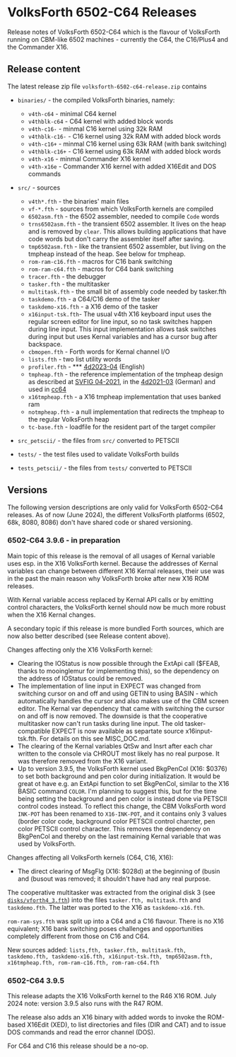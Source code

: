 # VolksForth 6502-C64 Releases

Release notes of VolksForth 6502-C64 which is the flavour of VolksForth
running on CBM-like 6502 machines - currently the C64, the C16/Plus4 and the
Commander X16.

## Release content

The latest release zip file `volksforth-6502-c64-release.zip` contains

* `binaries/` - the compiled VolksForth binaries, namely:
    * `v4th-c64` - minimal C64 kernel
    * `v4thblk-c64` - C64 kernel with added block words
    * `v4th-c16-` - minmal C16 kernel using 32k RAM
    * `v4thblk-c16-` - C16 kernel using 32k RAM with added block words
    * `v4th-c16+` - minmal C16 kernel using 63k RAM
      (with bank switching)
    * `v4thblk-c16+` - C16 kernel using 63k RAM with added block words
    * `v4th-x16` - minmal Commander X16 kernel
    * `v4th-x16e` - Commander X16 kernel with added X16Edit and
      DOS commands

* `src/` - sources
    * `v4th*.fth` - the binaries' main files
    * `vf-*.fth` - sources from which VolksForth
      kernels are compiled
    * `6502asm.fth` - the 6502 assembler, needed to compile `Code` words
    * `trns6502asm.fth` - the transient 6502 assembler. It lives on the
    heap and is removed by `clear`. This allows building applications that
    have code words but don't carry the assembler itself after saving.
    * `tmp6502asm.fth` - like the transient 6502 assembler, but living on the
    tmpheap instead of the heap. See below for tmpheap.
    * `rom-ram-c16.fth` - macros for C16 bank switching
    * `rom-ram-c64.fth` - macros for C64 bank switching
    * `tracer.fth` - the debugger
    * `tasker.fth` - the multitasker
    * `multitask.fth` - the small bit of assembly code needed by tasker.fth
    * `taskdemo.fth` - a C64/C16 demo of the tasker
    * `taskdemo-x16.fth` - a X16 demo of the tasker
    * `x16input-tsk.fth`- The usual v4th X16 keyboard input uses the regular
    screen editor for line input, so no task switches happen during line input.
    This input implementation allows task switches during input but uses Kernal
    variables and has a cursor bug after backspace.
    * `cbmopen.fth` - Forth words for Kernal channel I/O
    * `lists.fth` - two list utility words
    * `profiler.fth` - *** [4d2023-04](https://forth-ev.de/wiki/res/lib/exe/fetch.php/vd-archiv:4d2023-04.pdf) (English)
    * `tmpheap.fth` - the reference implementation of the tmpheap design
    as described at
    [SVFIG 04-2021](https://www.forth.org/svfig/kk/04-2021.html), in the
    [4d2021-03](https://forth-ev.de/wiki/res/lib/exe/fetch.php/vd-archiv:4d2021-03.pdf) (German) and used
    in [cc64](https://github.com/pzembrod/cc64/blob/master/src/cc64/cc64.fth#L11)
    * `x16tmpheap.fth` - a X16 tmpheap implementation that uses banked ram
    * `notmpheap.fth` - a null implementation that redirects the tmpheap
    to the regular VolksForth heap
    * `tc-base.fth` - loadfile for the resident part of the target compiler

* `src_petscii/` - the files from `src/` converted to PETSCII

* `tests/` - the test files used to validate VolksForth builds

* `tests_petscii/` - the files from `tests/` converted to PETSCII

## Versions

The following version descriptions are only valid for VolksForth 6502-C64
releases. As of now (June 2024), the different VolksForth platforms
(6502, 68k, 8080, 8086) don't have shared code or shared versioning.

### 6502-C64 3.9.6 - in preparation

Main topic of this release is the removal of all usages of Kernal variable
uses esp. in the X16 VolksForth kernel. Because the addresses of Kernal
variables can change between different X16 Kernal releases, their use was in
the past the main reason why VolksForth broke after new X16 ROM releases.

With Kernal variable access replaced by Kernal API calls or by emitting
control characters, the VolksForth kernel should now be much more robust
when the X16 Kernal changes.

A secondary topic if this release is more bundled Forth sources, which are
now also better described (see Release content above).

Changes affecting only the X16 VolksForth kernel:

* Clearing the IOStatus is now possible through the ExtApi call ($FEAB, thanks
  to mooinglemur for implementing this), so the dependency on the address of
  IOStatus could be removed.
* The implementation of line input in EXPECT was changed from switching cursor
  on and off and using GETIN to using BASIN - which automatically handles the
  cursor and also makes use of the CBM screen editor. The Kernal var dependency
  that came with switching the cursor on and off is now removed.
  The downside is that the
  cooperative multitasker now can't run tasks during line input. The old
  tasker-compatible EXPECT is now available as separtate source
  x16input-tsk.fth. For details on this see MISC_DOC.md.
* The clearing of the Kernal variables QtSw and Insrt after each
  char written to the console via CHROUT most likely has no real purpose.
  It was therefore removed from the X16 variant.
* Up to version 3.9.5, the VolksForth kernel used BkgPenCol (X16: $0376)
  to set both background and pen color during initialization. It would be
  great ot have e.g. an ExtApi function to set BkgPenCol, similar to the
  X16 BASIC command `COLOR`. I'm planning to suggest this,
  but for the time being setting the background and pen color is
  instead done via PETSCII control codes instead. To reflect this change,
  the CBM VolksForth word `INK-POT` has been renamed to `X16-INK-POT`,
  and it contains only 3 values (border color code, background color PETSCII
  control charcter, pen color PETSCII control character. This removes the
  dependency on BkgPenCol and thereby on the last remaining Kernal variable
  that was used by VolksForth.

Changes affecting all VolksForth kernels (C64, C16, X16):

* The direct clearing of MsgFlg (X16: $028d) at the beginning of
  (busin and (busout was removed; it shouldn't have had any real purpose.

The cooperative multitasker was extracted from the original disk 3 (see
[`disks/vforth4_3.fth`](https://github.com/forth-ev/VolksForth/blob/master/6502/C64/disks/vforth4_3.fth))
into the files `tasker.fth, multitask.fth` and `taskdemo.fth`. The latter was
ported to the X16 as `taskdemo-x16.fth`.

`rom-ram-sys.fth` was split up into a C64 and a C16 flavour. There is no X16
equivalent; X16 bank switching poses challenges and opportunities completely
different from those on C16 and C64.

New sources added: `lists,fth, tasker.fth, multitask.fth,
taskdemo.fth, taskdemo-x16.fth, x16input-tsk.fth, tmp6502asm.fth,
x16tmpheap.fth, rom-ram-c16.fth, rom-ram-c64.fth`

### 6502-C64 3.9.5

This release adapts the X16 VolksForth kernel to the R46 X16 ROM.
July 2024 note: version 3.9.5 also runs with the R47 ROM.

The release also adds an X16 binary with added words to invoke the
ROM-based X16Edit (XED), to list directories and files (DIR and CAT)
and to issue DOS commands and read the error channel (DOS).

For C64 and C16 this release should be a no-op.
